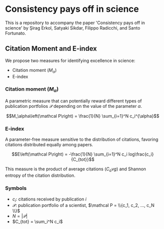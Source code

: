 # Consistency pays off in science

This is a repository to accompany the paper 'Consistency pays off in science' by Şirag Erkol, Satyaki Sikdar, Filippo Radicchi, and Santo Fortunato.


## Citation Moment and E-index

We propose two measures for identifying excellence in science:
- Citation moment $\left(M_\alpha\right)$
- E-index


### Citation moment $\left(M_\alpha\right)$

A parametric measure that can potentially reward different types of publication portfolios $\mathcal P$ depending on the value of the parameter $\alpha$.

$$M_\alpha\left(\mathcal P\right) = \frac{1}{N} \sum_{i=1}^N c_i^{\alpha}$$


### E-index

A parameter-free measure sensitive to the distribution of citations, favoring citations distributed equally among papers.

$$E\left(\mathcal P\right) = -\frac{1}{N} \sum_{i=1}^N c_i log\frac{c_i}{C_{tot}}$$

This measure is the product of average citations $\left(C_avg\right)$ and Shannon entropy of the citation distribution.


### Symbols

- $c_i$: citations received by publication $i$
- $\mathcal P$: publication portfolio of a scientist, $\mathcal P = \\{c_1, c_2, ..., c_N \\}$
- $N = |\mathcal P|$
- $C_{tot} = \sum_i^N c_i$
